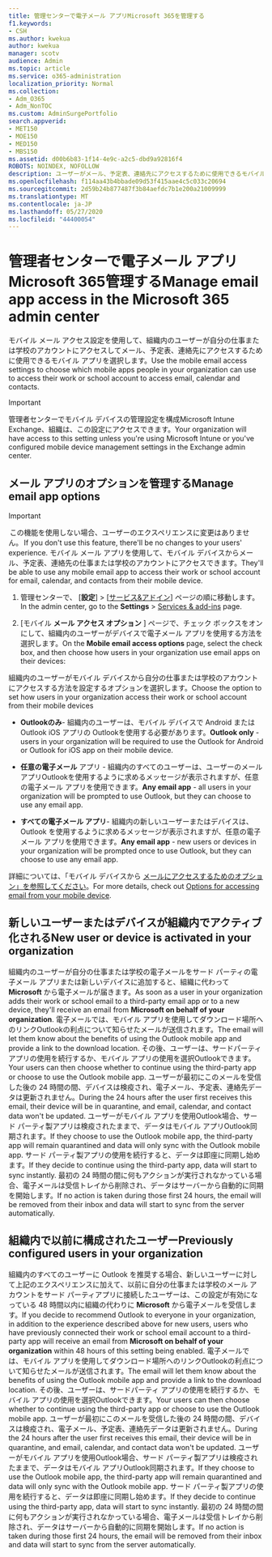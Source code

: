 ```yaml
---
title: 管理センターで電子メール アプリMicrosoft 365を管理する
f1.keywords:
- CSH
ms.author: kwekua
author: kwekua
manager: scotv
audience: Admin
ms.topic: article
ms.service: o365-administration
localization_priority: Normal
ms.collection:
- Adm_O365
- Adm_NonTOC
ms.custom: AdminSurgePortfolio
search.appverid:
- MET150
- MOE150
- MED150
- MBS150
ms.assetid: d00b6b83-1f14-4e9c-a2c5-dbd9a92816f4
ROBOTS: NOINDEX, NOFOLLOW
description: ユーザーがメール、予定表、連絡先にアクセスするために使用できるモバイル アプリを選択する方法について学習します。
ms.openlocfilehash: f114aa43b4bbade09d53f415aae4c5c033c20694
ms.sourcegitcommit: 2d59b24b877487f3b84aefdc7b1e200a21009999
ms.translationtype: MT
ms.contentlocale: ja-JP
ms.lasthandoff: 05/27/2020
ms.locfileid: "44400054"
---
```

# <a name="manage-email-app-access-in-the-microsoft-365-admin-center"></a><span data-ttu-id="f78bb-103">管理者センターで電子メール アプリMicrosoft 365管理する</span><span class="sxs-lookup"><span data-stu-id="f78bb-103">Manage email app access in the Microsoft 365 admin center</span></span>

<span data-ttu-id="f78bb-104">モバイル メール アクセス設定を使用して、組織内のユーザーが自分の仕事または学校のアカウントにアクセスしてメール、予定表、連絡先にアクセスするために使用できるモバイル アプリを選択します。</span><span class="sxs-lookup"><span data-stu-id="f78bb-104">Use the mobile email access settings to choose which mobile apps people in your organization can use to access their work or school account to access email, calendar and contacts.</span></span>
  
> [!IMPORTANT]
> <span data-ttu-id="f78bb-105">管理者センターでモバイル デバイスの管理設定を構成Microsoft Intune Exchange、組織は、この設定にアクセスできます。</span><span class="sxs-lookup"><span data-stu-id="f78bb-105">Your organization will have access to this setting unless you're using Microsoft Intune or you've configured mobile device management settings in the Exchange admin center.</span></span> 
  
## <a name="manage-email-app-options"></a><span data-ttu-id="f78bb-106">メール アプリのオプションを管理する</span><span class="sxs-lookup"><span data-stu-id="f78bb-106">Manage email app options</span></span>

> [!IMPORTANT]
> <span data-ttu-id="f78bb-107"> この機能を使用しない場合、ユーザーのエクスペリエンスに変更はありません。</span><span class="sxs-lookup"><span data-stu-id="f78bb-107"> If you don't use this feature, there'll be no changes to your users' experience.</span></span> <span data-ttu-id="f78bb-108">モバイル メール アプリを使用して、モバイル デバイスからメール、予定表、連絡先の仕事または学校のアカウントにアクセスできます。</span><span class="sxs-lookup"><span data-stu-id="f78bb-108">They'll be able to use any mobile email app to access their work or school account for email, calendar, and contacts from their mobile device.</span></span> 
    
1. <span data-ttu-id="f78bb-109">管理センターで、 [**設定**] \> [<a href="https://go.microsoft.com/fwlink/p/?linkid=2053743" target="_blank">サービス&amp;アドイン</a>] ページの順に移動します。</span><span class="sxs-lookup"><span data-stu-id="f78bb-109">In the admin center, go to the **Settings** \> <a href="https://go.microsoft.com/fwlink/p/?linkid=2053743" target="_blank">Services &amp; add-ins</a> page.</span></span> 

2. <span data-ttu-id="f78bb-110">[モバイル **メール アクセス オプション** ] ページで、チェック ボックスをオンにして、組織内のユーザーがデバイスで電子メール アプリを使用する方法を選択します。</span><span class="sxs-lookup"><span data-stu-id="f78bb-110">On the **Mobile email access options** page, select the check box, and then choose how users in your organization use email apps on their devices:</span></span>
  
<span data-ttu-id="f78bb-111">組織内のユーザーがモバイル デバイスから自分の仕事または学校のアカウントにアクセスする方法を設定するオプションを選択します。</span><span class="sxs-lookup"><span data-stu-id="f78bb-111">Choose the option to set how users in your organization access their work or school account from their mobile devices</span></span>
  
- <span data-ttu-id="f78bb-112">**Outlookのみ**- 組織内のユーザーは、モバイル デバイスで Android または Outlook iOS アプリの Outlookを使用する必要があります。</span><span class="sxs-lookup"><span data-stu-id="f78bb-112">**Outlook only** - users in your organization will be required to use the Outlook for Android or Outlook for iOS app on their mobile device.</span></span> 
    
- <span data-ttu-id="f78bb-113">**任意の電子メール** アプリ - 組織内のすべてのユーザーは、ユーザーのメール アプリOutlookを使用するように求めるメッセージが表示されますが、任意の電子メール アプリを使用できます。</span><span class="sxs-lookup"><span data-stu-id="f78bb-113">**Any email app** - all users in your organization will be prompted to use Outlook, but they can choose to use any email app.</span></span> 
    
- <span data-ttu-id="f78bb-114">**すべての電子メール アプリ**- 組織内の新しいユーザーまたはデバイスは、Outlook を使用するように求めるメッセージが表示されますが、任意の電子メール アプリを使用できます。</span><span class="sxs-lookup"><span data-stu-id="f78bb-114">**Any email app** - new users or devices in your organization will be prompted once to use Outlook, but they can choose to use any email app.</span></span> 
    
<span data-ttu-id="f78bb-115">詳細については、「モバイル デバイスから [メールにアクセスするためのオプション」を参照してください](access-email-from-a-mobile-device.md)。</span><span class="sxs-lookup"><span data-stu-id="f78bb-115">For more details, check out [Options for accessing email from your mobile device](access-email-from-a-mobile-device.md).</span></span>
  
## <a name="new-user-or-device-is-activated-in-your-organization"></a><span data-ttu-id="f78bb-116">新しいユーザーまたはデバイスが組織内でアクティブ化される</span><span class="sxs-lookup"><span data-stu-id="f78bb-116">New user or device is activated in your organization</span></span>

<span data-ttu-id="f78bb-117">組織内のユーザーが自分の仕事または学校の電子メールをサード パーティの電子メール アプリまたは新しいデバイスに追加すると、組織に代わって **Microsoft** から電子メールが届きます。</span><span class="sxs-lookup"><span data-stu-id="f78bb-117">As soon as a user in your organization adds their work or school email to a third-party email app or to a new device, they'll receive an email from **Microsoft on behalf of your organization**.</span></span> <span data-ttu-id="f78bb-118">電子メールでは、モバイル アプリを使用してダウンロード場所へのリンクOutlookの利点について知らせたメールが送信されます。</span><span class="sxs-lookup"><span data-stu-id="f78bb-118">The email will let them know about the benefits of using the Outlook mobile app and provide a link to the download location.</span></span> <span data-ttu-id="f78bb-119">その後、ユーザーは、サードパーティ アプリの使用を続行するか、モバイル アプリの使用を選択Outlookできます。</span><span class="sxs-lookup"><span data-stu-id="f78bb-119">Your users can then choose whether to continue using the third-party app or choose to use the Outlook mobile app.</span></span> <span data-ttu-id="f78bb-120">ユーザーが最初にこのメールを受信した後の 24 時間の間、デバイスは検疫され、電子メール、予定表、連絡先データは更新されません。</span><span class="sxs-lookup"><span data-stu-id="f78bb-120">During the 24 hours after the user first receives this email, their device will be in quarantine, and email, calendar, and contact data won't be updated.</span></span> <span data-ttu-id="f78bb-121">ユーザーがモバイル アプリを使用Outlook場合、サード パーティ製アプリは検疫されたままで、データはモバイル アプリOutlook同期されます。</span><span class="sxs-lookup"><span data-stu-id="f78bb-121">If they choose to use the Outlook mobile app, the third-party app will remain quarantined and data will only sync with the Outlook mobile app.</span></span> <span data-ttu-id="f78bb-122">サード パーティ製アプリの使用を続行すると、データは即座に同期し始めます。</span><span class="sxs-lookup"><span data-stu-id="f78bb-122">If they decide to continue using the third-party app, data will start to sync instantly.</span></span> <span data-ttu-id="f78bb-123">最初の 24 時間の間に何もアクションが実行されなかっている場合、電子メールは受信トレイから削除され、データはサーバーから自動的に同期を開始します。</span><span class="sxs-lookup"><span data-stu-id="f78bb-123">If no action is taken during those first 24 hours, the email will be removed from their inbox and data will start to sync from the server automatically.</span></span>
  
## <a name="previously-configured-users-in-your-organization"></a><span data-ttu-id="f78bb-124">組織内で以前に構成されたユーザー</span><span class="sxs-lookup"><span data-stu-id="f78bb-124">Previously configured users in your organization</span></span>

<span data-ttu-id="f78bb-125">組織内のすべてのユーザーに Outlook を推奨する場合、新しいユーザーに対して上記のエクスペリエンスに加えて、以前に自分の仕事または学校のメール アカウントをサード パーティアプリに接続したユーザーは、この設定が有効になっている 48 時間以内に組織の代わりに **Microsoft** から電子メールを受信します。</span><span class="sxs-lookup"><span data-stu-id="f78bb-125">If you decide to recommend Outlook to everyone in your organization, in addition to the experience described above for new users, users who have previously connected their work or school email account to a third-party app will receive an email from **Microsoft on behalf of your organization** within 48 hours of this setting being enabled.</span></span> <span data-ttu-id="f78bb-126">電子メールでは、モバイル アプリを使用してダウンロード場所へのリンクOutlookの利点について知らせたメールが送信されます。</span><span class="sxs-lookup"><span data-stu-id="f78bb-126">The email will let them know about the benefits of using the Outlook mobile app and provide a link to the download location.</span></span> <span data-ttu-id="f78bb-127">その後、ユーザーは、サードパーティ アプリの使用を続行するか、モバイル アプリの使用を選択Outlookできます。</span><span class="sxs-lookup"><span data-stu-id="f78bb-127">Your users can then choose whether to continue using the third-party app or choose to use the Outlook mobile app.</span></span> <span data-ttu-id="f78bb-128">ユーザーが最初にこのメールを受信した後の 24 時間の間、デバイスは検疫され、電子メール、予定表、連絡先データは更新されません。</span><span class="sxs-lookup"><span data-stu-id="f78bb-128">During the 24 hours after the user first receives this email, their device will be in quarantine, and email, calendar, and contact data won't be updated.</span></span> <span data-ttu-id="f78bb-129">ユーザーがモバイル アプリを使用Outlook場合、サード パーティ製アプリは検疫されたままで、データはモバイル アプリOutlook同期されます。</span><span class="sxs-lookup"><span data-stu-id="f78bb-129">If they choose to use the Outlook mobile app, the third-party app will remain quarantined and data will only sync with the Outlook mobile app.</span></span> <span data-ttu-id="f78bb-130">サード パーティ製アプリの使用を続行すると、データは即座に同期し始めます。</span><span class="sxs-lookup"><span data-stu-id="f78bb-130">If they decide to continue using the third-party app, data will start to sync instantly.</span></span> <span data-ttu-id="f78bb-131">最初の 24 時間の間に何もアクションが実行されなかっている場合、電子メールは受信トレイから削除され、データはサーバーから自動的に同期を開始します。</span><span class="sxs-lookup"><span data-stu-id="f78bb-131">If no action is taken during those first 24 hours, the email will be removed from their inbox and data will start to sync from the server automatically.</span></span> 
  

